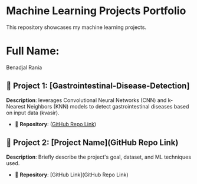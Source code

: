 # Machine Learning Projects Portfolio

This repository showcases my machine learning projects.
# Full Name:
Benadjal Rania

## 🔹 Project 1: [Gastrointestinal-Disease-Detection]
**Description**:  leverages Convolutional Neural Networks (CNN) and k-Nearest Neighbors (KNN) models to detect gastrointestinal diseases based on input data (kvasir).  
- 📌 **Repository**: ([GitHub Repo Link](https://github.com/BenadjalRania/Gastrointestinal-Disease-Detection))

## 🔹 Project 2: [Project Name](GitHub Repo Link)
**Description**: Briefly describe the project's goal, dataset, and ML techniques used.  
- 📌 **Repository**: [GitHub Link](GitHub Repo Link)

